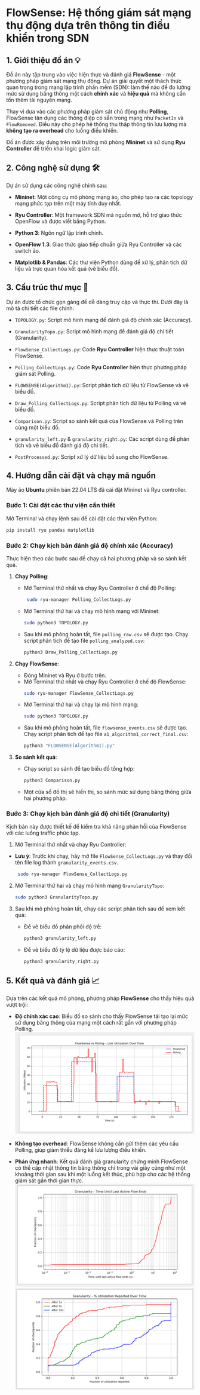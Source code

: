 
 # FlowSense: Hệ thống giám sát mạng thụ động dựa trên thông tin điều khiển trong SDN


 ## 1. Giới thiệu đồ án 💡

 Đồ án này tập trung vào việc hiện thực và đánh giá **FlowSense** - một phương pháp giám sát mạng thụ động. Dự án giải quyết một thách thức quan trọng trong mạng lập trình phần mềm (SDN): làm thế nào để đo lường mức sử dụng băng thông một cách **chính xác** và **hiệu quả** mà không cần tốn thêm tài nguyên mạng.

 Thay vì dựa vào các phương pháp giám sát chủ động như **Polling**, FlowSense tận dụng các thông điệp có sẵn trong mạng như `PacketIn` và `FlowRemoved`. Điều này cho phép hệ thống thu thập thông tin lưu lượng mà **không tạo ra overhead** cho luồng điều khiển.

 Đồ án được xây dựng trên môi trường mô phỏng **Mininet** và sử dụng **Ryu Controller** để triển khai logic giám sát.


 ## 2. Công nghệ sử dụng 🛠️

 Dự án sử dụng các công nghệ chính sau:

 * **Mininet**: Một công cụ mô phỏng mạng ảo, cho phép tạo ra các topology mạng phức tạp trên một máy tính duy nhất.

 * **Ryu Controller**: Một framework SDN mã nguồn mở, hỗ trợ giao thức OpenFlow và được viết bằng Python.
 
 * **Python 3**: Ngôn ngữ lập trình chính.

 * **OpenFlow 1.3**: Giao thức giao tiếp chuẩn giữa Ryu Controller và các switch ảo.

 * **Matplotlib & Pandas**: Các thư viện Python dùng để xử lý, phân tích dữ liệu và trực quan hóa kết quả (vẽ biểu đồ).

 ## 3. Cấu trúc thư mục 📂

 Dự án được tổ chức gọn gàng để dễ dàng truy cập và thực thi. Dưới đây là mô tả chi tiết các file chính:

 * `TOPOLOGY.py`: Script mô hình mạng để đánh giá độ chính xác (Accuracy).

 * `GranularityTopo.py`: Script mô hình mạng để đánh giá độ chi tiết (Granularity).

 * `FlowSense_CollectLogs.py`: Code **Ryu Controller** hiện thực thuật toán FlowSense.

 * `Polling_CollectLogs.py`: Code **Ryu Controller** hiện thực phương pháp giám sát Polling.

 * `FLOWSENSE(Algorithm1).py`: Script phân tích dữ liệu từ FlowSense và vẽ biểu đồ.

 * `Draw_Polling_CollectLogs.py`: Script phân tích dữ liệu từ Polling và vẽ biểu đồ.

 * `Comparison.py`: Script so sánh kết quả của FlowSense và Polling trên cùng một biểu đồ.

 * `granularity_left.py` & `granularity_right.py`: Các script dùng để phân tích và vẽ biểu đồ đánh giá độ chi tiết.

 * `PostProcessed.py`: Script xử lý dữ liệu bổ sung cho FlowSense.

 ## 4. Hướng dẫn cài đặt và chạy mã nguồn

  Máy ảo **Ubuntu** phiên bản 22.04 LTS đã cài đặt Mininet và Ryu controller.

### Bước 1: Cài đặt các thư viện cần thiết

 Mở Terminal và chạy lệnh sau để cài đặt các thư viện Python:

 ```bash
 pip install ryu pandas matplotlib
 ```
 ### Bước 2: Chạy kịch bản đánh giá độ chính xác (Accuracy)

 Thực hiện theo các bước sau để chạy cả hai phương pháp và so sánh kết quả.

 1.  **Chạy Polling**:
     * Mở Terminal thứ nhất và chạy Ryu Controller ở chế độ Polling:
         ```bash
          sudo ryu-manager Polling_CollectLogs.py
         ```
     * Mở Terminal thứ hai và chạy mô hình mạng với Mininet:
         ```bash
         sudo python3 TOPOLOGY.py
         ```
     * Sau khi mô phỏng hoàn tất, file `polling_raw.csv` sẽ được tạo. Chạy script phân tích để tạo file `polling_analyzed.csv`:
         ```bash
         python3 Draw_Polling_CollectLogs.py
         ```

 2.  **Chạy FlowSense**:
     * Đóng Mininet và Ryu ở bước trên.
     * Mở Terminal thứ nhất và chạy Ryu Controller ở chế độ FlowSense:
         ```bash
        sudo ryu-manager FlowSense_CollectLogs.py
         ```
     * Mở Terminal thứ hai và chạy lại mô hình mạng:
         ```bash
         sudo python3 TOPOLOGY.py
         ```
     * Sau khi mô phỏng hoàn tất, file `flowsense_events.csv` sẽ được tạo. Chạy script phân tích để tạo file `a1_algorithm1_correct_final.csv`:
         ```bash
         python3 "FLOWSENSE(Algorithm1).py"
         ```

 3.  **So sánh kết quả**:
     * Chạy script so sánh để tạo biểu đồ tổng hợp:
         ```bash
         python3 Comparison.py
         ```
     * Một cửa sổ đồ thị sẽ hiển thị, so sánh mức sử dụng băng thông giữa hai phương pháp.

 ### Bước 3: Chạy kịch bản đánh giá độ chi tiết (Granularity)

 Kịch bản này được thiết kế để kiểm tra khả năng phản hồi của FlowSense với các luồng traffic phức tạp.

 1.  Mở Terminal thứ nhất và chạy Ryu Controller:

* **Lưu ý**: Trước khi chạy, hãy mở file `FlowSense_CollectLogs.py` và thay đổi tên file log thành `granularity_events.csv`.
     ```bash
      sudo ryu-manager FlowSense_CollectLogs.py
     ```

 2.  Mở Terminal thứ hai và chạy mô hình mạng `GranularityTopo`:
     ```bash
     sudo python3 GranularityTopo.py
     ```

 3.  Sau khi mô phỏng hoàn tất, chạy các script phân tích sau để xem kết quả:
     * Để vẽ biểu đồ phân phối độ trễ:
         ```bash
         python3 granularity_left.py
         ```
     * Để vẽ biểu đồ tỷ lệ dữ liệu được báo cáo:
         ```bash
         python3 granularity_right.py
         ```



 ## 5. Kết quả và đánh giá 📈

 Dựa trên các kết quả mô phỏng, phương pháp **FlowSense** cho thấy hiệu quả vượt trội:

* **Độ chính xác cao**: Biểu đồ so sánh cho thấy FlowSense tái tạo lại mức sử dụng băng thông của mạng một cách rất gần với phương pháp Polling.
  ![Biểu đồ so sánh FlowSense vs Polling](Pictures/sosanh.png)

* **Không tạo overhead**: FlowSense không cần gửi thêm các yêu cầu Polling, giúp giảm thiểu đáng kể lưu lượng điều khiển.
  
* **Phản ứng nhanh**: Kết quả đánh giá granularity chứng minh FlowSense có thể cập nhật thông tin băng thông chỉ trong vài giây cũng như một khoảng thời gian sau khi một luồng kết thúc, phù hợp cho các hệ thống giám sát gần thời gian thực.
   ![Thời gian ghi nhận đầy đủ byte](Pictures/granularity_left.png)
   ![Tỷ lệ byte được ghi nhận sau 1s, 5s, 10s.](Pictures/granularity_right.png)


